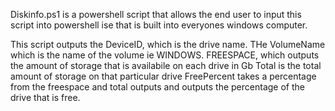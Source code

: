 Diskinfo.ps1 is a powershell script that allows the end user to input this script into powershell ise that is built into everyones windows computer.

This script outputs the DeviceID, which is the drive name. 
THe VolumeName which is the name of the volume ie WINDOWS. 
FREESPACE, which outputs the amount of storage that is availabile on each drive in Gb
Total is the total amount of storage on that particular drive
FreePercent takes a percentage from the freespace and total outputs and outputs the percentage of the drive that is free. 


